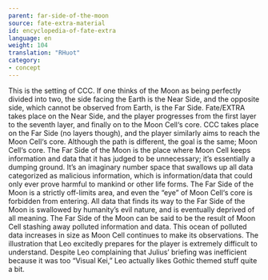 ```yaml
---
parent: far-side-of-the-moon
source: fate-extra-material
id: encyclopedia-of-fate-extra
language: en
weight: 104
translation: "RHuot"
category:
- concept
---
```


This is the setting of CCC.
If one thinks of the Moon as being perfectly divided into two, the side facing the Earth is the Near Side, and the opposite side, which cannot be observed from Earth, is the Far Side.
Fate/EXTRA takes place on the Near Side, and the player progresses from the first layer to the seventh layer, and finally on to the Moon Cell‘s core. CCC takes place on the Far Side (no layers though), and the player similarly aims to reach the Moon Cell‘s core. Although the path is different, the goal is the same; Moon Cell‘s core.
The Far Side of the Moon is the place where Moon Cell keeps information and data that it has judged to be unnecessary; it’s essentially a dumping ground.
It’s an imaginary number space that swallows up all data categorized as malicious information, which is information/data that could only ever prove harmful to mankind or other life forms.
The Far Side of the Moon is a strictly off-limits area, and even the “eye” of Moon Cell‘s core is forbidden from entering.
All data that finds its way to the Far Side of the Moon is swallowed by humanity’s evil nature, and is eventually deprived of all meaning.
The Far Side of the Moon can be said to be the result of Moon Cell stashing away polluted information and data. This ocean of polluted data increases in size as Moon Cell continues to make its observations.
The illustration that Leo excitedly prepares for the player is extremely difficult to understand. Despite Leo complaining that Julius’ briefing was inefficient because it was too “Visual Kei,” Leo actually likes Gothic themed stuff quite a bit.
